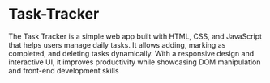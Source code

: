 # Task-Tracker
The Task Tracker is a simple web app built with HTML, CSS, and JavaScript that helps users manage daily tasks. It allows adding, marking as completed, and deleting tasks dynamically. With a responsive design and interactive UI, it improves productivity while showcasing DOM manipulation and front-end development skills
